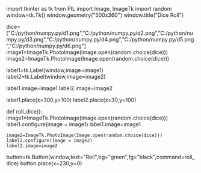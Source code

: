 import tkinter as tk
from PIL import Image, ImageTk
import random
window=tk.Tk()
window.geometry("500x360")
window.title("Dice Roll")



dice=["C:/python/numpy.py/d1.png","C:/python/numpy.py/d2.png","C:/python/numpy.py/d3.png","C:/python/numpy.py/d4.png","C:/python/numpy.py/d5.png","C:/python/numpy.py/d6.png"]
image1=ImageTk.PhotoImage(Image.open(random.choice(dice)))
image2=ImageTk.PhotoImage(Image.open(random.choice(dice)))

label1=tk.Label(window,image=image1)
label2=tk.Label(window,image=image2)


label1.image=image1
label2.image=image2

label1.place(x=300,y=100)
label2.place(x=30,y=100)

def roll_dice():
    image1=ImageTk.PhotoImage(Image.open(random.choice(dice)))
    label1.configure(image = image1)
    label1.image=image1
    
    image2=ImageTk.PhotoImage(Image.open(random.choice(dice)))
    label2.configure(image = image2)
    label2.image=image2
    


button=tk.Button(window,text="Roll",bg="green",fg="black",command=roll_dice)
button.place(x=230,y=0)

